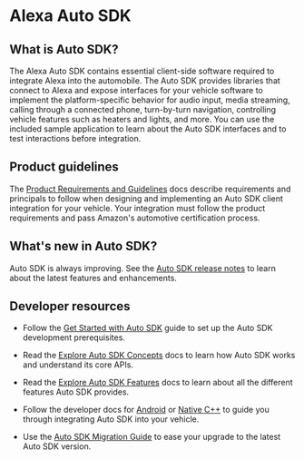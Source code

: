 # Alexa Auto SDK

## What is Auto SDK?

The Alexa Auto SDK contains essential client-side software required to integrate Alexa into the automobile. The Auto SDK provides libraries that connect to Alexa and expose interfaces for your vehicle software to implement the platform-specific behavior for audio input, media streaming, calling through a connected phone, turn-by-turn navigation, controlling vehicle features such as heaters and lights, and more. You can use the included sample application to learn about the Auto SDK interfaces and to test interactions before integration.

## Product guidelines

The [Product Requirements and Guidelines](./product-guidelines.md) docs describe requirements and principals to follow when designing and implementing an Auto SDK client integration for your vehicle. Your integration must follow the product requirements and pass Amazon's automotive certification process.

## What's new in Auto SDK?

Auto SDK is always improving. See the [Auto SDK release notes](./releases/index.md) to learn about the latest features and enhancements.

## Developer resources

* Follow the [Get Started with Auto SDK](./get-started.md) guide to set up the Auto SDK development prerequisites.

* Read the [Explore Auto SDK Concepts](./explore/concepts/index.md) docs to learn how Auto SDK works and understand its core APIs.

* Read the [Explore Auto SDK Features](./explore/features/index.md) docs to learn about all the different features Auto SDK provides.
  
* Follow the developer docs for [Android](./android/index.md) or [Native C++](./native/index.md) to guide you through integrating Auto SDK into your vehicle.

* Use the [Auto SDK Migration Guide](./releases/migration.md) to ease your upgrade to the latest Auto SDK version.